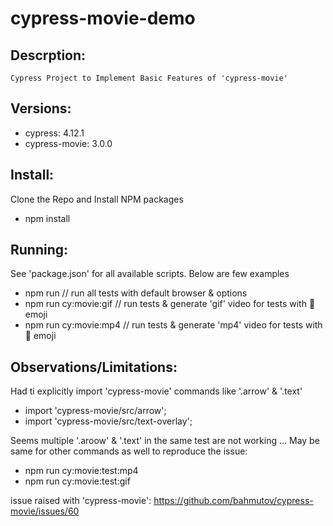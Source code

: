 # cypress-movie-demo

## Descrption:
    Cypress Project to Implement Basic Features of 'cypress-movie'

## Versions:
- cypress: 4.12.1
- cypress-movie: 3.0.0

## Install:
Clone the Repo and Install NPM packages
- npm install

## Running:
See 'package.json' for all available scripts. Below are few examples
- npm run                   // run all tests with default browser & options
- npm run cy:movie:gif      // run tests & generate 'gif' video for tests with 🎥 emoji
- npm run cy:movie:mp4      // run tests & generate 'mp4' video for tests with 🎥 emoji

## Observations/Limitations:
Had ti explicitly import 'cypress-movie' commands like '.arrow' & '.text'
- import 'cypress-movie/src/arrow';
- import 'cypress-movie/src/text-overlay';

Seems multiple '.aroow' & '.text' in the same test are not working ... May be same for other commands as well
    to reproduce the issue:
- npm run cy:movie:test:mp4
- npm run cy:movie:test:gif

issue raised with 'cypress-movie':
https://github.com/bahmutov/cypress-movie/issues/60